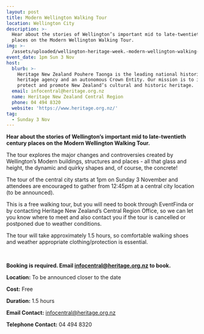 ```yaml
---
layout: post
title: Modern Wellington Walking Tour
location: Wellington City
description: >-
  Hear about the stories of Wellington’s important mid to late-twentieth century
  places on the Modern Wellington Walking Tour.
img: >-
  /assets/uploaded/wellington-heritage-week.-modern-wellington-walking-tour-2-min.png
event_date: 1pm Sun 3 Nov
host:
  blurb: >-
    Heritage New Zealand Pouhere Taonga is the leading national historic
    heritage agency and an autonomous Crown Entity. Our mission is to identify,
    protect and promote New Zealand’s cultural and historic heritage.
  email: infocentral@heritage.org.nz
  name: Heritage New Zealand Central Region
  phone: 04 494 8320
  website: 'https://www.heritage.org.nz/'
tag:
  - Sunday 3 Nov
---
```

**Hear about the stories of Wellington’s important mid to late-twentieth century places on the Modern Wellington Walking Tour.**

The tour explores the major changes and controversies created by Wellington’s Modern buildings, structures and places - all that glass and height, the dynamic and quirky shapes and, of course, the concrete!

The tour of the central city starts at 1pm on Sunday 3 November and attendees are encouraged to gather from 12:45pm at a central city location (to be announced).

This is a free walking tour, but you will need to book through EventFinda or by contacting Heritage New Zealand’s Central Region Office, so we can let you know where to meet and also contact you if the tour is cancelled or postponed due to weather conditions. 

The tour will take approximately 1.5 hours, so comfortable walking shoes and weather appropriate clothing/protection is essential. 

<br>

**Booking is required. Email infocentral@heritage.org.nz to book.**

**Location:** To be announced closer to the date

**Cost:** Free

**Duration:** 1.5 hours

**Email Contact:** infocentral@heritage.org.nz

**Telephone Contact:** 04 494 8320
